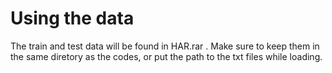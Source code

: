 # Using the data

The train and test data will be found in HAR.rar . Make sure to keep them in the same diretory as the codes, or put the path 
to the txt files while loading.
